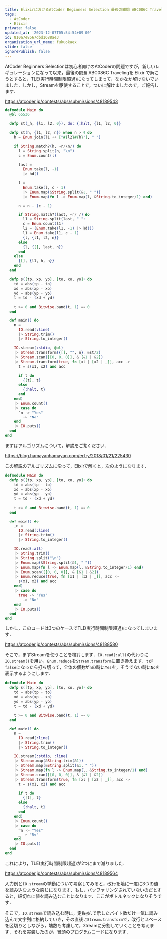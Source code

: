 ```yaml
---
title: ElixirにおけるAtCoder Beginners Selection 最後の難問 ABC086C Traveling ついに解ける！
tags:
  - AtCoder
  - Elixir
private: false
updated_at: '2023-12-07T05:54:54+09:00'
id: 810a7e8567dbd1688ae3
organization_url_name: fukuokaex
slide: false
ignorePublish: false
---
```

AtCoder Beginners Selectionは初心者向けのAtCoderの問題ですが，新しいレギュレーションになって以来，最後の問題 ABC086C Travelingを Elixir で解こうとすると，TLE(実行時間制限超過)になってしまって，なかなか解けないでいました．しかし，Streamを駆使することで，ついに解けましたので，ご報告します．

https://atcoder.jp/contests/abs/submissions/48189543

```elixir
defmodule Main do
  @bl 65536

  defp st(_h, {l1, l2, 0}), do: {:halt, {l1, l2, 0}}

  defp st(h, {l1, l2, n}) when n > 0 do
    h = Enum.join(l1 ++ ["#{l2}#{h}"], " ")

    if String.match?(h, ~r/\n/) do
      l = String.split(h, "\n")
      c = Enum.count(l)

      last = 
        Enum.take(l, -1) 
        |> hd()

      l = 
        Enum.take(l, c - 1)
        |> Enum.map(&String.split(&1, " "))
        |> Enum.map(fn l -> Enum.map(l, &String.to_integer/1) end)

      n = n - (c - 1)

      if String.match?(last, ~r/ /) do
        l1 = String.split(last, " ")
        c = Enum.count(l1)
        l2 = (Enum.take(l1, -1) |> hd())
        l1 = Enum.take(l1, c - 1)
        {l, {l1, l2, n}}
      else
        {l, {[], last, n}}
      end
    else
      {[], {l1, h, n}}
    end
  end

  defp s([tp, xp, yp], [to, xo, yo]) do
    td = abs(tp - to)
    xd = abs(xp - xo)
    yd = abs(yp - yo)
    t = td - (xd + yd)
  
    t >= 0 and Bitwise.band(t, 1) == 0
  end

  def main() do
    n =
      IO.read(:line)
      |> String.trim()
      |> String.to_integer()

    IO.stream(:stdio, @bl)
    |> Stream.transform({[], "", n}, &st/2)
    |> Stream.scan([[0, 0, 0]], & [&1 | &2])
    |> Stream.transform(true, fn [x1 | [x2 | _]], acc -> 
      t = s(x1, x2) and acc

      if t do
        {[t], t}
      else
        {:halt, t}
      end
    end)
    |> Enum.count()
    |> case do
      ^n -> "Yes"
      _ -> "No"
    end
    |> IO.puts()
  end
end
```

まずはアルゴリズムについて，解説をご覧ください．

https://blog.hamayanhamayan.com/entry/2018/01/21/225430

この解説のアルゴリズムに沿って，Elixirで解くと，次のようになります．

```elixir
defmodule Main do
  defp s([tp, xp, yp], [to, xo, yo]) do
    td = abs(tp - to)
    xd = abs(xp - xo)
    yd = abs(yp - yo)
    t = td - (xd + yd)
  
    t >= 0 and Bitwise.band(t, 1) == 0
  end

  def main() do
    _n =
      IO.read(:line)
      |> String.trim()
      |> String.to_integer()

    IO.read(:all)
    |> String.trim()
    |> String.split("\n")
    |> Enum.map(&String.split(&1, " "))
    |> Enum.map(fn l -> Enum.map(l, &String.to_integer/1) end)
    |> Enum.scan([[0, 0, 0]], & [&1 | &2])
    |> Enum.reduce(true, fn [x1 | [x2 | _]], acc -> 
      s(x1, x2) and acc
    end)
    |> case do
      true -> "Yes"
      _ -> "No"
    end
    |> IO.puts()
  end
end
```

しかし，このコードは3つのケースでTLE(実行時間制限超過)になってしまいます．

https://atcoder.jp/contests/abs/submissions/48188580

そこで，まずStreamを使うことを検討します．`IO.read(:all)`の代わりに`IO.stream()`を用い，`Enum.reduce`を`Stream.transform`に置き換えます．`t`が`false`になったら打ち切って，全体の個数が`n`の時に`Yes`を，そうでない時に`No`を表示するようにします．

```elixir
defmodule Main do
  defp s([tp, xp, yp], [to, xo, yo]) do
    td = abs(tp - to)
    xd = abs(xp - xo)
    yd = abs(yp - yo)
    t = td - (xd + yd)
  
    t >= 0 and Bitwise.band(t, 1) == 0
  end

  def main() do
    n =
      IO.read(:line)
      |> String.trim()
      |> String.to_integer()

    IO.stream(:stdio, :line)
    |> Stream.map(&String.trim(&1))
    |> Stream.map(&String.split(&1, " "))
    |> Stream.map(fn l -> Enum.map(l, &String.to_integer/1) end)
    |> Stream.scan([[0, 0, 0]], & [&1 | &2])
    |> Stream.transform(true, fn [x1 | [x2 | _]], acc -> 
      t = s(x1, x2) and acc

      if t do
        {[t], t}
      else
        {:halt, t}
      end
    end)
    |> Enum.count()
    |> case do
      ^n -> "Yes"
      _ -> "No"
    end
    |> IO.puts()
  end
end
```

これにより，TLE(実行時間制限超過)が2つにまで減りました．

https://atcoder.jp/contests/abs/submissions/48189564

入力例と`IO.stream`の挙動について考察してみると，改行を境に一度に3つの値を読み込むような感じになります．もし，バッファリングされていないのだとすると，細切れに値を読み込むことになります．ここがボトルネックになりそうです．

そこで，`IO.stream`で読み込む時に，定数`@bl`で示したバイト数だけ一気に読み込んで文字列に格納していき，その直後に`Stream.transform`で，改行とスペースを区切りとしながら，端数も考慮して，Streamに分割していくことを考えます．それを実装したのが，冒頭のプログラムコードになります．

